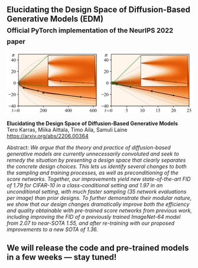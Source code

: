 ## Elucidating the Design Space of Diffusion-Based Generative Models (EDM)<br><sub>Official PyTorch implementation of the NeurIPS 2022 paper</sub>

![Teaser image](./docs/teaser-1920x640.jpg)

**Elucidating the Design Space of Diffusion-Based Generative Models**<br>
Tero Karras, Miika Aittala, Timo Aila, Samuli Laine
<br>https://arxiv.org/abs/2206.00364<br>

Abstract: *We argue that the theory and practice of diffusion-based generative models are currently unnecessarily convoluted and seek to remedy the situation by presenting a design space that clearly separates the concrete design choices. This lets us identify several changes to both the sampling and training processes, as well as preconditioning of the score networks. Together, our improvements yield new state-of-the-art FID of 1.79 for CIFAR-10 in a class-conditional setting and 1.97 in an unconditional setting, with much faster sampling (35 network evaluations per image) than prior designs. To further demonstrate their modular nature, we show that our design changes dramatically improve both the efficiency and quality obtainable with pre-trained score networks from previous work, including improving the FID of a previously trained ImageNet-64 model from 2.07 to near-SOTA 1.55, and after re-training with our proposed improvements to a new SOTA of 1.36.*

## We will release the code and pre-trained models in a few weeks &mdash; stay tuned!
